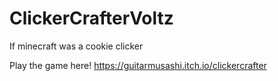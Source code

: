 # ClickerCrafterVoltz
If minecraft was a cookie clicker

Play the game here!
https://guitarmusashi.itch.io/clickercrafter
